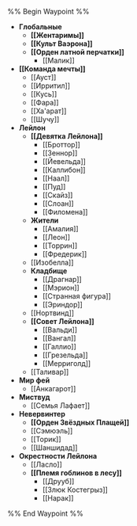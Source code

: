 %% Begin Waypoint %%
- **Глобальные**
	- **[[Жентаримы]]**
	- **[[Культ Ваэрона]]**
	- **[[Орден латной перчатки]]**
		- [[Малик]]
- **[[Команда мечты]]**
	- [[Ауст]]
	- [[Ирритил]]
	- [[Кусь]]
	- [[Фара]]
	- [[Ха'арат]]
	- [[Шучу]]
- **Лейлон**
	- **[[Девятка Лейлона]]**
		- [[Броттор]]
		- [[Зеннор]]
		- [[Йевельда]]
		- [[Каллибон]]
		- [[Наал]]
		- [[Пуд]]
		- [[Скайз]]
		- [[Слоан]]
		- [[Филомена]]
	- **Жители**
		- [[Амалия]]
		- [[Леон]]
		- [[Торрин]]
		- [[Фредерик]]
	- [[Изобелла]]
	- **Кладбище**
		- [[Драгнар]]
		- [[Мэрион]]
		- [[Странная фигура]]
		- [[Эриндор]]
	- [[Нортвинд]]
	- **[[Совет Лейлона]]**
		- [[Вальди]]
		- [[Вангал]]
		- [[Галлио]]
		- [[Грезельда]]
		- [[Мерриголд]]
	- [[Таливар]]
- **Мир фей**
	- [[Анкагарот]]
- **Миствуд**
	- [[Семья Лафает]]
- **Невервинтер**
	- **[[Орден Звёздных Плащей]]**
	- [[Сэмюэль]]
	- [[Торик]]
	- [[Шаншидад]]
- **Окрестности Лейлона**
	- [[Ласло]]
	- **[[Племя гоблинов в лесу]]**
		- [[Друуб]]
		- [[Злюк Костегрыз]]
		- [[Нарак]]

%% End Waypoint %%
